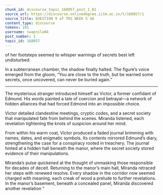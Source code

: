 ```yaml
---
chunk_id: discourse_topic_168057_post_1_01
source_url: https://discourse.onlinedegree.iitm.ac.in/t/168057/1
source_title: QUESTION 9 of TDS WEEK 5 GA
content_type: discourse
tokens: 281
username: swapnila04
post_number: 1
topic_id: 168057
---
```


 of her footsteps seemed to whisper warnings of secrets best left undisturbed.

In a subterranean chamber, the shadow finally halted. The figure’s voice emerged from the gloom, “You are close to the truth, but be warned some secrets, once uncovered, can never be buried again.”

---

The mysterious stranger introduced himself as Victor, a former confidant of Edmund. His words painted a tale of coercion and betrayal—a network of hidden alliances that had forced Edmond into an impossible choice.

Victor detailed clandestine meetings, cryptic codes, and a secret society that manipulated fate from behind the scenes. Miranda listened, each revelation tightening the knots of suspicion around her mind.

From within his warm coat, Victor produced a faded journal brimming with names, dates, and enigmatic symbols. Its contents mirrored Edmund’s diary, strengthening the case for a conspiracy rooted in treachery. The journal hinted at a hidden hall beneath the manor, where the secret society stored evidence of their manipulations.

Miranda’s pulse quickened at the thought of unmasking those responsible for decades of deceit. Returning to the manor’s main hall, Miranda retraced her steps with renewed resolve. Every shadow in the corridor now seemed charged with meaning, each creak of wood a prelude to further revelations. In the manor’s basement, beneath a concealed panel, Miranda discovered another revelation "
